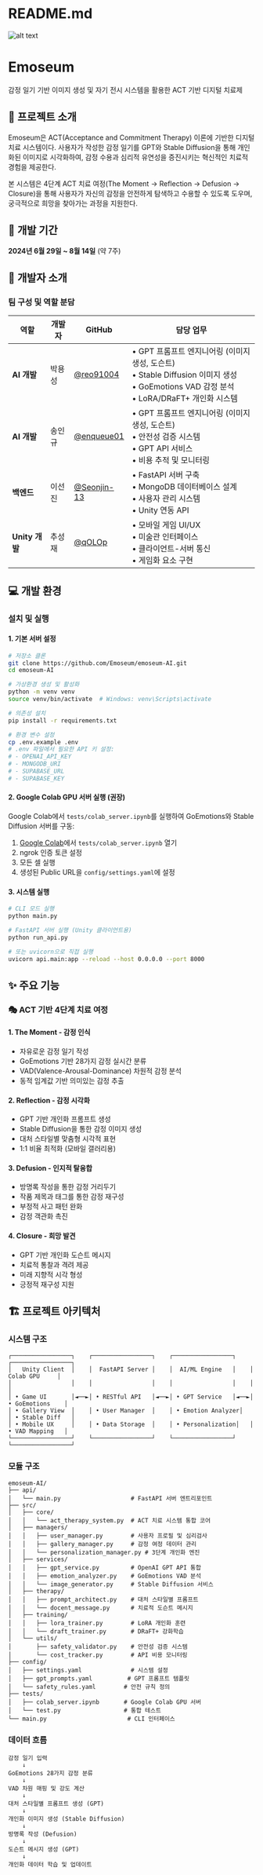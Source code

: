 # README.md

![alt text](<data/(08.14) 4Bits 포스터 최종안.jpg>)

# Emoseum

감정 일기 기반 이미지 생성 및 자기 전시 시스템을 활용한 ACT 기반 디지털 치료제

## 📖 프로젝트 소개

Emoseum은 ACT(Acceptance and Commitment Therapy) 이론에 기반한 디지털 치료 시스템이다. 사용자가 작성한 감정 일기를 GPT와 Stable Diffusion을 통해 개인화된 이미지로 시각화하여, 감정 수용과 심리적 유연성을 증진시키는 혁신적인 치료적 경험을 제공한다.

본 시스템은 4단계 ACT 치료 여정(The Moment → Reflection → Defusion → Closure)을 통해 사용자가 자신의 감정을 안전하게 탐색하고 수용할 수 있도록 도우며, 궁극적으로 희망을 찾아가는 과정을 지원한다.

## 📅 개발 기간

**2024년 6월 29일 ~ 8월 14일** (약 7주)

## 👥 개발자 소개

### 팀 구성 및 역할 분담

| 역할           | 개발자 | GitHub                                       | 담당 업무                                                                                                                                      |
| -------------- | ------ | -------------------------------------------- | ---------------------------------------------------------------------------------------------------------------------------------------------- |
| **AI 개발**    | 박용성 | [@reo91004](https://github.com/reo91004)     | • GPT 프롬프트 엔지니어링 (이미지 생성, 도슨트)<br>• Stable Diffusion 이미지 생성<br>• GoEmotions VAD 감정 분석<br>• LoRA/DRaFT+ 개인화 시스템 |
| **AI 개발**    | 송인규 | [@enqueue01](https://github.com/enqueue01)   | • GPT 프롬프트 엔지니어링 (이미지 생성, 도슨트)<br>• 안전성 검증 시스템<br>• GPT API 서비스<br>• 비용 추적 및 모니터링                         |
| **백엔드**     | 이선진 | [@Seonjin-13](https://github.com/Seonjin-13) | • FastAPI 서버 구축<br>• MongoDB 데이터베이스 설계<br>• 사용자 관리 시스템<br>• Unity 연동 API                                                 |
| **Unity 개발** | 추성재 | [@qOLOp](https://github.com/qOLOp)           | • 모바일 게임 UI/UX<br>• 미술관 인터페이스<br>• 클라이언트-서버 통신<br>• 게임화 요소 구현                                                     |

## 💻 개발 환경

### 설치 및 실행

#### 1. 기본 서버 설정

```bash
# 저장소 클론
git clone https://github.com/Emoseum/emoseum-AI.git
cd emoseum-AI

# 가상환경 생성 및 활성화
python -m venv venv
source venv/bin/activate  # Windows: venv\Scripts\activate

# 의존성 설치
pip install -r requirements.txt

# 환경 변수 설정
cp .env.example .env
# .env 파일에서 필요한 API 키 설정:
# - OPENAI_API_KEY
# - MONGODB_URI
# - SUPABASE_URL
# - SUPABASE_KEY
```

#### 2. Google Colab GPU 서버 실행 (권장)

Google Colab에서 `tests/colab_server.ipynb`를 실행하여 GoEmotions와 Stable Diffusion 서버를 구동:

1. [Google Colab](https://colab.research.google.com)에서 `tests/colab_server.ipynb` 열기
2. ngrok 인증 토큰 설정
3. 모든 셀 실행
4. 생성된 Public URL을 `config/settings.yaml`에 설정

#### 3. 시스템 실행

```bash
# CLI 모드 실행
python main.py

# FastAPI 서버 실행 (Unity 클라이언트용)
python run_api.py

# 또는 uvicorn으로 직접 실행
uvicorn api.main:app --reload --host 0.0.0.0 --port 8000
```

## ✨ 주요 기능

### 🎭 ACT 기반 4단계 치료 여정

#### 1. The Moment - 감정 인식

- 자유로운 감정 일기 작성
- GoEmotions 기반 28가지 감정 실시간 분류
- VAD(Valence-Arousal-Dominance) 차원적 감정 분석
- 동적 임계값 기반 의미있는 감정 추출

#### 2. Reflection - 감정 시각화

- GPT 기반 개인화 프롬프트 생성
- Stable Diffusion을 통한 감정 이미지 생성
- 대처 스타일별 맞춤형 시각적 표현
- 1:1 비율 최적화 (모바일 갤러리용)

#### 3. Defusion - 인지적 탈융합

- 방명록 작성을 통한 감정 거리두기
- 작품 제목과 태그를 통한 감정 재구성
- 부정적 사고 패턴 완화
- 감정 객관화 촉진

#### 4. Closure - 희망 발견

- GPT 기반 개인화 도슨트 메시지
- 치료적 통찰과 격려 제공
- 미래 지향적 시각 형성
- 긍정적 재구성 지원

## 🏗 프로젝트 아키텍처

### 시스템 구조

```
┌─────────────────┐    ┌─────────────────┐    ┌─────────────────┐    ┌─────────────────┐
│   Unity Client  │    │  FastAPI Server │    │  AI/ML Engine   │    │   Colab GPU     │
│                 │    │                 │    │                 │    │                 │
│ • Game UI       │◄──►│ • RESTful API   │◄──►│ • GPT Service   │◄──►│ • GoEmotions    │
│ • Gallery View  │    │ • User Manager  │    │ • Emotion Analyzer│   │ • Stable Diff   │
│ • Mobile UX     │    │ • Data Storage  │    │ • Personalization│   │ • VAD Mapping   │
└─────────────────┘    └─────────────────┘    └─────────────────┘    └─────────────────┘
```

### 모듈 구조

```
emoseum-AI/
├── api/
│   └── main.py                    # FastAPI 서버 엔트리포인트
├── src/
│   ├── core/
│   │   └── act_therapy_system.py  # ACT 치료 시스템 통합 코어
│   ├── managers/
│   │   ├── user_manager.py        # 사용자 프로필 및 심리검사
│   │   ├── gallery_manager.py     # 감정 여정 데이터 관리
│   │   └── personalization_manager.py # 3단계 개인화 엔진
│   ├── services/
│   │   ├── gpt_service.py         # OpenAI GPT API 통합
│   │   ├── emotion_analyzer.py    # GoEmotions VAD 분석
│   │   └── image_generator.py     # Stable Diffusion 서비스
│   ├── therapy/
│   │   ├── prompt_architect.py    # 대처 스타일별 프롬프트
│   │   └── docent_message.py      # 치료적 도슨트 메시지
│   ├── training/
│   │   ├── lora_trainer.py        # LoRA 개인화 훈련
│   │   └── draft_trainer.py       # DRaFT+ 강화학습
│   └── utils/
│       ├── safety_validator.py    # 안전성 검증 시스템
│       └── cost_tracker.py        # API 비용 모니터링
├── config/
│   ├── settings.yaml              # 시스템 설정
│   ├── gpt_prompts.yaml          # GPT 프롬프트 템플릿
│   └── safety_rules.yaml        # 안전 규칙 정의
├── tests/
│   ├── colab_server.ipynb       # Google Colab GPU 서버
│   └── test.py                  # 통합 테스트
└── main.py                       # CLI 인터페이스
```

### 데이터 흐름

```
감정 일기 입력
    ↓
GoEmotions 28가지 감정 분류
    ↓
VAD 차원 매핑 및 강도 계산
    ↓
대처 스타일별 프롬프트 생성 (GPT)
    ↓
개인화 이미지 생성 (Stable Diffusion)
    ↓
방명록 작성 (Defusion)
    ↓
도슨트 메시지 생성 (GPT)
    ↓
개인화 데이터 학습 및 업데이트
```
